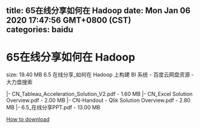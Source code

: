 
title: 65在线分享如何在 Hadoop
date: Mon Jan 06 2020 17:47:56 GMT+0800 (CST)    
categories: baidu
---

# 65在线分享如何在 Hadoop
size: 19.40 MB
 6.5 在线分享_如何在 Hadoop 上构建 BI 系统 - 百度云网盘资源 - 大力盘搜索
 
|- CN_Tableau_Acceleration_Solution_V2.pdf - 1.60 MB
|- CN_Excel Solution Overview.pdf - 2.00 MB
|- CN-Handout - Qlik Solution Overview.pdf - 2.80 MB
|- 6.5_在线分享PPT.pdf - 13.00 MB

[How to download](https://bpcam.bemobtrk.com/go/2ceec3aa-1ca2-46d6-b9ff-aaa5c184517c?jno=486)